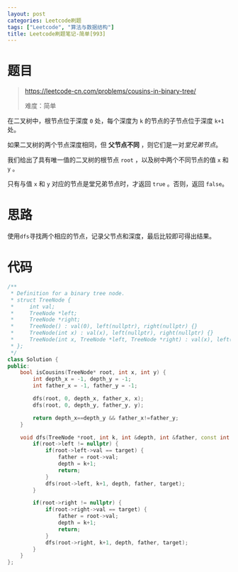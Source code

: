 ```yaml
---
layout: post
categories: Leetcode刷题
tags: ["Leetcode", "算法与数据结构"]
title: Leetcode刷题笔记-简单[993]
---
```


<!-- more -->

# 题目

> https://leetcode-cn.com/problems/cousins-in-binary-tree/
>
> 难度：简单

在二叉树中，根节点位于深度 `0` 处，每个深度为 `k` 的节点的子节点位于深度 `k+1` 处。

如果二叉树的两个节点深度相同，但 **父节点不同** ，则它们是一对*堂兄弟节点*。

我们给出了具有唯一值的二叉树的根节点 `root` ，以及树中两个不同节点的值 `x` 和 `y` 。

只有与值 `x` 和 `y` 对应的节点是堂兄弟节点时，才返回 `true` 。否则，返回 `false`。

# 思路

使用`dfs`寻找两个相应的节点，记录父节点和深度，最后比较即可得出结果。

# 代码

```c++
/**
 * Definition for a binary tree node.
 * struct TreeNode {
 *     int val;
 *     TreeNode *left;
 *     TreeNode *right;
 *     TreeNode() : val(0), left(nullptr), right(nullptr) {}
 *     TreeNode(int x) : val(x), left(nullptr), right(nullptr) {}
 *     TreeNode(int x, TreeNode *left, TreeNode *right) : val(x), left(left), right(right) {}
 * };
 */
class Solution {
public:
    bool isCousins(TreeNode* root, int x, int y) {
        int depth_x = -1, depth_y = -1;
        int father_x = -1, father_y = -1;

        dfs(root, 0, depth_x, father_x, x);
        dfs(root, 0, depth_y, father_y, y);

        return depth_x==depth_y && father_x!=father_y;
    }

    void dfs(TreeNode *root, int k, int &depth, int &father, const int target) {
        if(root->left != nullptr) {
            if(root->left->val == target) {
                father = root->val;
                depth = k+1;
                return;
            }
            dfs(root->left, k+1, depth, father, target);
        }

        if(root->right != nullptr) {
            if(root->right->val == target) {
                father = root->val;
                depth = k+1;
                return;
            }
            dfs(root->right, k+1, depth, father, target);
        }
    }
};
```

